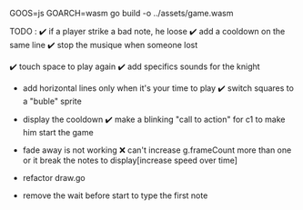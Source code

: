 GOOS=js GOARCH=wasm go build -o  ../assets/game.wasm  

TODO : 
✔️ if a player strike a bad note, he loose
✔️ add a cooldown on the same line
✔️ stop the musique when someone lost

✔️ touch space to play again
✔️ add specifics sounds for the knight

- add horizontal lines only when it's your time to play
✔️ switch squares to a "buble" sprite

- display the cooldown
✔️ make a blinking "call to action" for c1 to make him start the game
- fade away is not working
❌ can't increase g.frameCount more than one or it break the notes to display[increase speed over time] 
- refactor draw.go
- remove the wait before start to type the first note